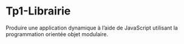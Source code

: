 # Tp1-Librairie
Produire une application dynamique à l’aide de JavaScript utilisant la programmation orientée objet modulaire.
